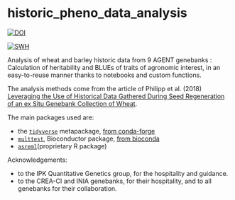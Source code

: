 # historic_pheno_data_analysis

[![DOI](https://zenodo.org/badge/DOI/10.5281/zenodo.15343013.svg)](https://doi.org/10.5281/zenodo.15343013)

[![SWH](https://archive.softwareheritage.org/badge/swh:1:dir:a95895b0bfdbf346dbb31d656c9ef446c056caec/)](https://archive.softwareheritage.org/swh:1:dir:a95895b0bfdbf346dbb31d656c9ef446c056caec)

Analysis of wheat and barley historic data from 9 AGENT genebanks : Calculation of heritability and BLUEs of traits of agronomic interest, in an easy-to-reuse manner thanks to notebooks and custom functions.

The analysis methods come from the article of Philipp et al. (2018) [Leveraging the Use of Historical Data Gathered During Seed Regeneration of an ex Situ Genebank Collection of Wheat](https://doi.org/10.3389/fpls.2018.00609).

The main packages used are:

- the [`tidyverse`](https://www.tidyverse.org/) metapackage, [from conda-forge](https://anaconda.org/conda-forge/r-tidyverse)
- [`multtest`](https://bioconductor.org/packages/3.18/bioc/html/multtest.html), Bioconductor package, [from bioconda](https://bioconda.github.io/recipes/bioconductor-multtest/README.html)
- [`asreml`](https://vsni.co.uk/software/asreml-r)(proprietary R package)

Acknowledgements:

- to the IPK Quantitative Genetics group, for the hospitality and guidance.
- to the CREA-CI and INIA genebanks, for their hospitality, and to all genebanks for their collaboration.
